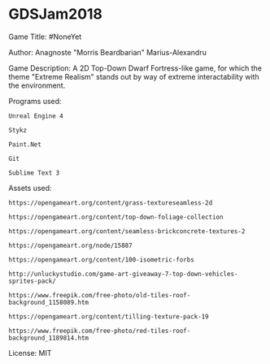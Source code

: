 # GDSJam2018


Game Title: #NoneYet


Author: Anagnoste "Morris Beardbarian" Marius-Alexandru


Game Description: A 2D Top-Down Dwarf Fortress-like game, for which the theme "Extreme Realism" stands out by way of extreme interactability with the environment.


Programs used: 

	Unreal Engine 4
	
	Stykz
	
	Paint.Net
	
	Git
	
	Sublime Text 3
	

Assets used:

	https://opengameart.org/content/grass-textureseamless-2d
	
	https://opengameart.org/content/top-down-foliage-collection
	
	https://opengameart.org/content/seamless-brickconcrete-textures-2
	
	https://opengameart.org/node/15887
	
	https://opengameart.org/content/100-isometric-forbs
	
	http://unluckystudio.com/game-art-giveaway-7-top-down-vehicles-sprites-pack/
	
	https://www.freepik.com/free-photo/old-tiles-roof-background_1158089.htm
	
	https://opengameart.org/content/tilling-texture-pack-19
	
	https://www.freepik.com/free-photo/red-tiles-roof-background_1189814.htm


License: MIT
